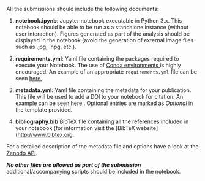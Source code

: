 All the submissions should include the following documents:

1. **notebook.ipynb**: Jupyter notebook executable in Python 3.x.
This notebook should be able to be run as a standalone instance (without user interaction).
Figures generated as part of the analysis should be displayed in the
notebook (avoid the generation of external image files such as .jpg, .npg, etc.).

2. **requirements.yml**:  Yaml file containing the packages required to execute your Notebook.
The use of <a href='https://conda.io/docs/using/envs.html'> Conda environments
</a> is highly encouraged. An example of an appropriate `requirements.yml` file
can be seen <a href = ''> here </a>.

3. **metadata.yml**: Yaml file containing the metadata
for your publication. This file will be used to add a DOI to your notebook
for citation. An example can be seen <a href="" > here </a>.
Optional entries are marked as _Optional_ in the template provided.

4. **bibliography.bib** BibTeX file containing all the references included in your notebook (for information visit the [BibTeX website](http://www.bibtex.org.

For a detailed description of the metadata file and options have a look at the
[Zenodo API](http://developers.zenodo.org/#restapi-rep-meta).

_**No other files are allowed as part of the submission**_ additional/accompanying scripts should
be included in the notebook.
